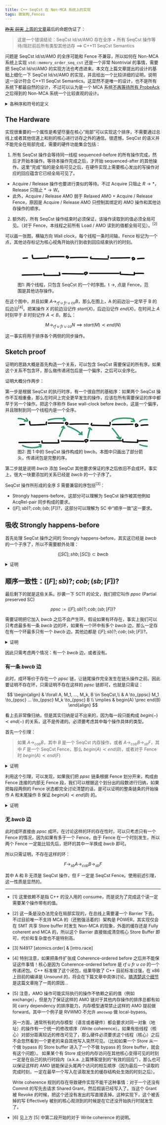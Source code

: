 ```yaml
---
title: C++ SeqCst 在 Non-MCA 系统上的实现
tags: 微架构,Fences
---
```


[<del>昨天</del> <del>前天</del> 上周的文章](seqcst-fences)最后的命题伪证了：

> 这是一个错误结论：SeqCst ld/st/AMO 存在全序 + 所有 SeqCst 操作等待/阻拦前后所有类型其他访存 $\implies$ C++11 SeqCst Semantics

问题是 SeqCst ld/st/AMO 的全序可能和 Fence 不兼容，所以如何在 Non-MCA 系统上实现 `std::memory_order_seq_cst` 还是一个非常 Nontrivial 的事情，需要把 SeqCst ld/st/AMO 的实现方法也考虑进来。本文在上篇文章提出的设计的基础上细化一下 SeqCst ld/st/AMO 的实现，并且给出一个比较详细的证明，说明这一设计符合 C++11 SeqCst Semantics。这显然不是唯一的设计，也不是所有系统下都最自然的设计，不过可以认为是一个 MCA 系统[不再等待所有 ProbeAck](mca) 之后得到的 Non-MCA 系统一个比较直观的设计。

<details>
<summary>各种序和符号的定义</summary>

- $co$: Coherence order，和 C++ 标准中的 Modification order 基本同义。
- $rf$: Read-from，$W \to_{rf} R$ 表示 R 读到了 W 的值，可以理解为 “W 早于 R”。
- $fr$: From-read，部分文献称为 Read-before ($rb$)，$R \to_{fr} W$ 表示 R 读到了 W 在 $co$ 序之前某个操作写入的值，可以理解为“R 早于 W”
- $sw$: Synchronize-with，在本文中狭义解释为一个 Release 操作写入的值被一个 Acquire 操作读到。标准库中有别的 $sw$ 操作，这里不做讨论。
- $cob$: Coherence-ordered before
- $bwcb, ra, ppsc$ 都是本文中定义的关系，分别指 Base wall-clock before, read-after 和 partial preserved SC

分号 ($;$) 表示关系连接，即：

$$
a ; b := \{ (X, Y) \in dom(a) \times codom(b) \mid exists Z, XaZ \land ZbY \}
$$

中括号 ($[S]$) 表示 S 类型的操作上的 Identity 关系，即：

$$
[S] := \{ (X, X) \mid X \in S \}
$$

中括号可以用于固定一个序的两端，例如 $[F]; sb; [F]$ 表示 $sb$ 关系中两端都是 Fence ($F$) 的子关系。
</details>

## The Hardware

实现很重要的一个属性是希望尽量在核心“局部”可以实现这个排序，不需要通过总线上或者其他信道上和别的核心进行访存之外的通信。很遗憾，SeqCst 的语义并不能完全在局部完成，需要的硬件功能集合包括：

1. 所有 SeqCst 操作会等待同一线程 sequenced-before 的所有操作完成，然后才开始本操作。等待本操作完成之后，才开始 sequenced-after 的其他操作。这里“完成”指的是全局可见之后，在硬件实现上需要核心发出的写操作对应的回应蕴含它已经全局可见了。
  - Acquire / Release 操作也要进行类似的等待。不过 Acquire 只阻止 $R \rightarrow *$，Release 只阻止 $* \rightarrow W$。
  - 此外，Acquire / Release AMO 弱于 Relaxed AMO + Acquire / Release Fence，原因是 Acquire / Release AMO 只控制其绑定的 AMO 操作和其他访存操作的顺序。
<!-- - 额外的，需要 SeqCst st/AMO 操作的全局可见顺序一致。<sup>[2]</sup> -->
2. 额外的，所有 SeqCst 操作结束时必须保证，该操作读取到的值必须全局可见。（对于 Fence，本线程之前所有 Load / AMO 读到的值都全局可见）。<sup>[2]</sup>

可以画一张图，横轴方向 Wall clock，每个线程一条时间轴，Fence 标记为一个点，其他访存标记为核心视角开始执行到收到回应结束执行的时刻。

<figure>
<svg class="inline-svg" xmlns="http://www.w3.org/2000/svg" viewBox="0 0 537 132"><path d="M58.04099965,24.2125931c.01831612,2.39700308.24411632,4.78380396.65564577,7.14554487.37011111,2.12404375.802947,4.46936069,1.78459699,6.40858703,1.13087712,2.234021,3.2974553,2.67184596,5.59620868,2.59166984,2.49481719-.08701445,4.98941147-.18098224,7.48410535-.27147286,9.72933688-.35291455,19.45867378-.70582851,29.1880107-1.05874224,5.57150059-.2020959,11.14300119-.40419172,16.71450179-.60628755,3.20801233-.11636468,3.22339567-5.11692268,0-5-17.95707908.65135966-35.92195827,1.52692424-53.88555819,1.95460085-.1172196.00279076-.62255603.06974832-.76787875.00563999-.18572709-.08193249.05585847.06634112.07680309.09396291-.14822435-.19547841-.23404742-.72871135-.2934682-.92370633-.33900682-1.11248345-.62374045-2.24192328-.85815398-3.38093255-.47263724-2.29653209-.67690801-4.61563242-.69481325-6.95886395-.0245744-3.21601439-5.02463133-3.22346514-5,0h0Z"/><path d="M123.54917305,25.71627823c-1.03128451,3.18371748-1.43214314,6.61611863-1.13397013,9.95022993.11617157,1.29900736,1.06661474,2.5642015,2.5,2.5,1.25466478-.05619659,2.62474984-1.10507208,2.5-2.5-.1372401-1.53459148-.12966177-3.07764058.03685816-4.60975581.00919655-.0866428.01904614-.17321213.02954876-.25970799.03516862-.27940424.02814408-.23063387-.02107363.1463111-.02518379-.1468121.05613941-.37385317.0799431-.51660737.06210037-.37242491.1332162-.74328349.21341405-1.11223578.16666532-.76674812.37491114-1.52267809.61667486-2.26903602.40320327-1.24474409-.46997527-2.7846365-1.74609855-3.07529661-1.37044825-.31214433-2.64358392.41334193-3.07529661,1.74609855h0Z"/><path d="M132.54271059,33.12999448c19.45059166-.52346332,38.9106795-.64325382,58.36624153-.35928521,3.21859898.04697788,3.21987364-4.95300351,0-5-19.45556197-.28396861-38.91564981-.16417811-58.36624153.35928521-3.211205.08642143-3.22399942,5.08676576,0,5h0Z"/><path d="M202.17527059,30.90478704c-.07707293-.0342412-.15037812-.07936919-.22713261-.11299686-.37501539-.16430173.22735883.09859745.22502639.190253.00068544-.02693521-.15216473-.15521727-.17268281-.17177439-.14642545-.11815841.34264127.54735148.18612641.23328872-.02844044-.05706858-.06340127-.11661302-.09684073-.17095667-.19208507-.31216422.15271216.48001825.11782718.2765627-.03134566-.18281364-.09666267-.35623136-.12259018-.54272769l.08930242.66459903c-.02492457-.24291031-.02382671-.47879825.00239722-.72155868l-.08930242.66459903c.01972507-.1375132.04393138-.27322457.08060469-.40738305.01821052-.06675021.03883784-.132745.06188195-.19798437.08903728-.23438796.04495418-.13067792-.1322493.31113011.0544322-.07724425.10544839-.18605154.15208233-.26895388.18978369-.33738323-.47888314.51619442-.06572183.10804564.06064287-.05914522.12367878-.11561899.18910772-.16942129-.34425613.2568385-.41131357.31364036-.20117232.17040557.10203269-.0534268.24032031-.11085528.32704564-.1812248-.40878603.16388143-.49258831.20017053-.25140683.1088673.07887458-.02771754.15861226-.0526781.23921302-.07488166.16288295-.04502193.32781871-.0758883.49460006-.10204446l-.66459903.08930242c.42963808-.05386757.85316021-.04884677,1.28241885.00654346l-.66459903-.08930242c.25701639.04003512.51045095.09280927.75942718.16902743.12340189.03777656.24269045.08964704.36580302.12712263-.69005776-.2100543-.29718955-.12740931-.09635125-.02474979.26021106.13300821.51102986.28427658.75244127.44885742.14171551.09661373.49673106.42170252-.03486491-.04420536.11011262.09650626.22839028.1848887.33941647.28058178.44824052.38633695.86333775.80969185,1.26489471,1.24380201.18410058.19902515.36546946.40063723.54536443.6034688.07334993.08270204.44549232.39849531.12864365.13750435-.13274233-.17812591-.14401191-.18311349-.03380875-.01496273-.13957196-.38902145-.17380484-.45763715-.10269864-.20584707l-.08930242-.66459903c.01737787.09121534.02189121.18304508.01354003.27548924l.08930242-.66459903c-.03841705.24544737-.19992487.47002468.08155191-.09257384-.16044204.32068171.14338045-.13758171.1464127-.16773555-.01510958.15025559-.45632548.45785531-.56439175.55475446-.18478501.16569009-.37659449.32183562-.56811247.47948844-.23682356.19494725.45197743-.32979349.09188891-.07564314-.12159154.08581927-.24188404.17282797-.36520892.2561997-.41055798.27755085-.8380474.53083031-1.27871348.75755997-.13222258.0680306-.26565241.1337918-.40015272.19720048-.08556497.04033866-.50070571.21431643-.10867439.05597204.40715784-.1644541-.06167062.0225787-.11426305.04290857-.13873563.05362897-.27871267.10375264-.41901444.15311126-1.23067107.43295414-2.18198389,1.72836575-1.74609855,3.07529661.39337569,1.21557166,1.75448228,2.21076539,3.07529661,1.74609855,2.09577076-.73729906,4.03806228-1.85370011,5.6417614-3.40481807,1.31943498-1.2761741,1.84208265-3.00961418.99821117-4.71590796-.45820366-.92648001-1.36922023-1.77793474-2.10240072-2.50491401-1.65207571-1.63810252-3.62998982-2.82891383-5.99191953-2.97407421-1.15236012-.07082219-2.33183691.21253871-3.34847378.75046647-1.13991682.60315823-1.91043628,1.59524801-2.37936446,2.76966505-.85043743,2.12989591-.04435174,5.15261682,2.16692582,6.13502123.63477034.28200946,1.22925555.4439989,1.9263969.25202087.57989764-.15969159,1.20833377-.60807206,1.49407768-1.14889971.57467963-1.08769644.37908814-2.85360066-.89687884-3.42047458h0Z"/><path d="M216.54148535,36.96271392c18.41941386-.75837838,36.85462841-1.11827812,55.28964883-1.06862079,5.20804452.0140286,10.41592695.06146098,15.62340385.13926611,3.21861401.04808945,3.21979278-4.95189294,0-5-18.4329622-.27540766-36.87127689-.15205946-55.29866441.38070007-5.20588816.15050894-10.4107389.33440593-15.61438827.54865461-3.20611905.13200482-3.22285512,5.13269389,0,5h0Z"/><path d="M299.03111105,30.24830466c-1.25569175,1.76821072-2.31523615,3.94783201-2.07768435,6.16969264.28931525,2.70601258,2.43790926,4.3177948,5.02077423,4.63214737,2.70515559.32923619,5.51379312.19219039,8.23709964.24980923,2.74758958.05813261,5.49517916.11626525,8.24276874.1743979,11.15687875.23605379,22.31375749.47210786,33.47063623.70816204,6.32778191.13388147,12.65556383.26776297,18.98334574.40164447,3.2187534.06810152,3.21820601-4.93191007,0-5-20.23225023-.42806849-40.46450046-.85613698-60.69675072-1.28420441-1.41542494-.0299471-2.83084989-.0598942-4.24627483-.0898413-1.15805023-.02450164-2.4237871.08867624-3.56431217-.11703431-.31239174-.05634447-.57710479-.2337432-.46009013-.03578419-.05319333-.08998957-.03032556-.38615214.01325946-.62052065.18122009-.97446971.83461163-1.87634765,1.39458157-2.66487306.78220214-1.10146317.19550657-2.78153988-.89687884-3.42047458-1.25357655-.73321517-2.63645764-.20713985-3.42047458.89687884h0Z"/><path d="M370.01218378,27.48128814c-.28565251,2.5402118-.26793812,5.10182694.05281688,7.63784182.08705442.68828642.22137623,1.25691014.73223305,1.76776695.4336057.4336057,1.14501564.76012615,1.76776695.73223305.64655933-.02895947,1.31713952-.24134366,1.76776695-.73223305.41566084-.45279866.81321726-1.12747398.73223305-1.76776695-.32075544-2.5360184-.33846899-5.09763354-.05281688-7.63784182.06687356-.59468408-.32732545-1.36285936-.73223305-1.76776695-.4336057-.4336057-1.14501564-.76012615-1.76776695-.73223305-.64655933.02895947-1.31713952.24134366-1.76776695.73223305-.47609294.51863014-.65396592,1.07176366-.73223305,1.76776695h0Z"/><path d="M381.81524851,38.4777232c20.38371814-.31738413,40.76743628-.63476826,61.15115441-.95215239,5.800245-.09031256,11.60049-.18062511,17.400735-.27093767,3.21432375-.05004854,3.2239749-5.05019881,0-5-20.38371814.31738413-40.76743628.63476826-61.15115441.95215239-5.800245.09031256-11.60049.18062511-17.400735.27093767-3.21432375.05004854-3.2239749,5.05019881,0,5h0Z"/><path d="M472.01839687,35.84255081c.80573722.29581914.43250996.21458361.30514849.11845908-.00571326-.00431201.51047769.45243995.25828748.19986334-.1772498-.17752138.02598836-.11543785.18843098.26717666-.0097624-.02299418-.11944414-.17721247-.10946127-.1809113.01926462-.00713789.26073332.71223026.08248757.14309769-.03300526-.10538467-.06681483-.39140533-.00153613.06135655.0676718.46936001.03424839.11792649.02862795.00039777-.01900572-.39742693-.12165398.69967996-.00138329.11752935.07660545-.37079616-.31820946.53801631-.05171828.1447908.15491995-.22859473-.37191827.40502359-.15809369.19053055.06133025-.06152199.13184884-.12479455.18568674-.1922329.14482933-.18141589-.24309208.17507657-.24909773.17798857.11567769-.05608952.22664291-.15256136.34064455-.21513513.0473565-.02599326.20369557-.1255126.2431004-.12025966.04900142.00653224-.5504091.18951161-.27869648.12733732.1792837-.04102436.3514722-.10745912.53283565-.14487727.10503182-.02166973.42891116-.06849809.00939484-.01141174-.40437812.05502639-.14548629.01801899-.05764452.01415863.22501764-.00988878.44792267-.01946505.6732703-.00898775.11075791.00514957.67545461.06891335.19598021.00560351-.4787462-.06321369.08070101.02455902.18921962.04933881.17223721.03932968.3430028.0860257.51125235.13991521.0841962.02696763.16675309.05926601.25097621.08595048.40261153.12755968-.43931421-.20749075-.16692857-.07668535.30097916.14453662.59528758.29353178.87676995.47414979.1454402.09332421.30952759.1875208.43700238.30454026-.01769055-.01623959-.48373568-.41193708-.19440296-.14072676.08089778.07583074.16696434.14622008.24785302.22223669.23347365.2194111.49978683.46360262.67421565.73395435-.01294092-.02005747-.36277611-.52179786-.15383367-.18598587.04660539.07490412.09945086.14650241.14680558.22096298.09480869.1490772.18329202.30240331.26503085.45903568.04092439.07842152.07697547.15901523.11751774.23752679.19345561.37463377-.11091258-.23432278-.09548635-.23166515.04481656.00772098.15639843.45601916.17000351.50319978.02762586.09580285.16976149.44467196.12455465.53586706-.02298826.04637387-.0320665-.59712802-.04798061-.30973521-.0048273.08717607-.03031564.26968403-.00033508.35355868-.14348489-.40141826.12553338-.5105954.01370173-.25638455.01491949-.03391433.2870907-.5648352.07595722-.22295674.02090685-.03385347.3960035-.47320292.11502503-.19620002.04706656-.04640061.50488475-.3157519.16336819-.15047829-.09682959.04685973-.62600092.27318837-.2126852.12032844.39343953-.14550896.0252802-.01333644-.0731897.02556183-.13427838.05304358-.26892327.10515102-.40402373.15606713-1.94757487.73399409-3.97338269,1.23848687-6.03458864,1.52246655-.57388324.07906594-1.21696142.67535005-1.49407768,1.14889971-.31358395.5358674-.44643885,1.3256252-.25202087,1.9263969.19576179.60492423.5706341,1.18855359,1.14889971,1.49407768.63694467.33652691,1.22025665.34930833,1.9263969.25202087,2.31380496-.31878115,4.58275826-.9170628,6.74515851-1.80194905.75501111-.30896174,1.41649503-.59050236,2.02229643-1.15785788.77712433-.7278058,1.14939912-1.67972268,1.24446573-2.72122433.11409835-1.25000371-.32807583-2.5291758-.87555851-3.63299153-1.02653863-2.06967184-2.93440924-3.56476025-5.05654228-4.38055158-2.08554829-.8017274-4.84744059-.74560096-6.69341403.61680451-1.31857823.97316578-2.21689257,2.44040916-2.08235509,4.12988801.14592292,1.83245365,1.17066479,3.24263973,2.90549024,3.87956522,1.22972505.45148245,2.79257535-.50483024,3.07529661-1.74609855.32183211-1.4129818-.42947189-2.59190903-1.74609855-3.07529661h0Z"/><path d="M22.90500728,39.1802384c5.81841141-.35992492,11.63682281-.71984983,17.45523422-1.07977475,1.34784293-.0833771,2.5-1.08933328,2.5-2.5,0-1.28882103-1.14543309-2.58379304-2.5-2.5-5.81841141.35992492-11.63682281.71984983-17.45523422,1.07977475-1.34784293.0833771-2.5,1.08933328-2.5,2.5,0,1.28882103,1.14543309,2.58379304,2.5,2.5h0Z"/><path d="M492.53726385,41.3699431c8.68734954-1.09794288,17.43433148-1.61275587,26.19049394-1.54147023,3.21817663.02619981,3.22124409-4.97377522,0-5-8.75616577-.07128567-17.50314768.44352776-26.19049394,1.54147023-1.33927612.16926321-2.5,1.02785259-2.5,2.5,0,1.21947426,1.15114907,2.67047331,2.5,2.5h0Z"/><path d="M19.36319162,108.19030085c20.83512651-.35942389,41.67025301-.71884777,62.50537952-1.07827166,5.89360152-.1016697,11.78720304-.20333941,17.68080456-.30500911,3.21391366-.05544278,3.22403086-5.05561731,0-5-20.83512651.35942389-41.67025301.71884777-62.50537952,1.07827166-5.89360152.1016697-11.78720304.20333941-17.68080456.30500911-3.21391366.05544278-3.22403086,5.05561731,0,5h0Z"/><path d="M105.79053182,99.75850186c-.01998844,2.20209082-.30872372,4.59282696.04127701,6.77016588.44390899,2.76153804,2.85320788,3.21695716,5.21114213,3.21051279,4.72125486-.01290346,9.44250972-.02580686,14.16376458-.03871022,9.52533863-.02603309,19.05067727-.05206601,28.5760159-.07809887,5.46671605-.0149406,10.9334321-.02988117,16.40014815-.04482175,3.21685852-.0087917,3.22294641-5.00880834,0-5-10.27079987.02807017-20.54159974.05614034-30.8123996.08421065-5.13539998.01403515-10.27079996.02807034-15.40619993.04210558-2.48487098.00679125-4.96974195.0135825-7.45461293.02037377-1.32526453.00362201-2.65052905.00724403-3.97579358.01086605-.66261434.00181096-1.32528101.0061521-1.98789679.00543303-.27024318.00362944-.54045811.00254317-.81064477-.0032588.04831326.00884908.09079849-.00576876.12745569-.04385352l.89687884.89687884c-.01758802.35369166-.02447199.30160948-.02065189-.15624656l.0085862-.94592615.0128793-1.41888922.03005169-3.31074152c.02921218-3.21825449-4.97076233-3.221062-5,0h0Z"/><path d="M169.33777167,96.6177761l1.97495495,10.35106969c.24560923,1.28727913,1.86206884,2.13871573,3.07529661,1.74609855,1.37378735-.44457646,2.00924605-1.6960965,1.74609855-3.07529661l-1.97495495-10.35106969c-.24560923-1.28727913-1.86206884-2.13871573-3.07529661-1.74609855-1.37378735.44457646-2.00924605,1.6960965-1.74609855,3.07529661h0Z"/><path d="M184.09419894,102.60364057c22.2379562.28592703,44.4759124.57185407,66.71386859.8577811,6.30628609.08108379,12.61257217.16216757,18.91885826.24325136,3.21851164.04138238,3.22026904-4.95859503,0-5-22.2379562-.28592703-44.4759124-.57185407-66.71386859-.8577811-6.30628609-.08108379-12.61257217-.16216757-18.91885826-.24325136-3.21851164-.04138238-3.22026904,4.95859503,0,5h0Z"/><path d="M280.21209981,101.75808844c-.19199615-.02719993-.37511151-.08818876-.5639309-.12124936-.31757925-.0556053.423985.23299648.1445053.07042427-.07014268-.04080171-.14589398-.07350817-.21656043-.11392045-.06737505-.03853001-.60912542-.395169-.29122486-.17954311.29752072.20180263.00386216-.01089573-.06751108-.07657043-.10459772-.09624649-.20596746-.19577829-.30455268-.2982004-.13934114-.14476422-.27251844-.29543101-.40205359-.44897528-.05565697-.0659729-.10967249-.13321785-.16485522-.19957668-.11984611-.14411842-.14276491-.32449066.07458263.09956031-.19136643-.3733611-.51852821-.70912903-.73945426-1.07108536-.10885169-.17833822-.21282233-.35973378-.30863382-.54544925-.02930812-.05680917-.12224811-.30249758-.15615573-.32038065.02016674.01063605.16055087.45061871.08413851.19130253-.05587238-.18961084-.11288335-.38474207-.17567024-.5718642-.08126546-.24219336.08827364-.24600282.00796461.17747143.0169815-.08954449-.00776879-.22758669-.01325759-.31999127-.02585644-.43529592-.08627654.53577593.02094551-.03076063.05876148-.31048207-.23807022.42891969-.05806879.16019196.14850992-.22171343-.13875677.1591026-.14290167.15832916.06903542.01288211.16963052-.24556467.25299887-.2496321.00548413-.00026756-.51984918.32243659-.07127821.07607307.21159062-.11620951.41792523-.23542023.63615536-.33985022.09051115-.04331243.18388372-.08160206.27375204-.12610323.32860205-.16271782-.38733181.14072456-.04201768.01735186.22072226-.07885893.43759868-.16786807.65981852-.24312907.47586341-.16116451.96023621-.29656548,1.45068528-.40550357.2291897-.0509074.45968099-.09096689.69004387-.13540102.14445897-.02786434.42373312-.14647088-.06826313.00155086.08976867-.02700776.20623403-.02414145.29949805-.03372411.42225023-.04338522.84750091-.07241913,1.2721893-.06173854.16003778.00402483.4290836.07306202.58171346.03780196-.00069494.00016054-.5508683-.10856661-.30204033-.04042065.06899199.01889468.14523139.02437785.2155785.03837904.18880898.03757867.37647279.08384679.56036495.14092954.06432295.01996676.13634528.05699427.20236618.0680088.28215253.04707263-.50877535-.26972357-.1457278-.0619826.1322784.07569158.27566645.17892363.41263255.23936716.20542219.09065339-.22903649-.16699939-.23897053-.1896686.01397633.03189361.15352564.14719439.19340607.18089569.30489636.25765537-.29138022-.47650468-.03057752-.03214503.02667748.0454535.05733628.14426465.09563004.17830908-.14536326-.37141069-.18648375-.45912317-.12336148-.26313745.01778455.05158915.03189156.10416449.04232104.15772602.11226546.30316075.00592696-.50354656-.02814971-.18398656.00319728.0538324.00307205.10765714-.00037567.16147423-.00951101.19575677.00629278.10860303.04741137-.26146122-.03220988.06261617-.03589037.17029185-.05399594.23944496-.07037168.26878032-.2158113.27528028.05826309-.05243032-.06487393.07756973-.24111993.59495465-.3289039.58117675-.02104744-.00330345.33494852-.37639412.13673849-.17550331-.10062858.10198957-.19182043.21316231-.29543732.31287754-.03242151.03120069-.27001297.2422811-.270429.24154417-.01388804-.02460073.41859361-.28965371.07315476-.06246951-.20316795.13361713-.40562415.26543286-.61695909.3860028-.4772856.27229901-.9763012.50416718-1.47420451.73563936-1.18944929.55296764-1.58115732,2.35910581-.89687884,3.42047458.78999647,1.22534555,2.14814871,1.48837529,3.42047458.89687884,2.58277485-1.20071611,5.07361625-3.06815691,5.19808647-6.18138448.11086152-2.77284904-2.15474001-4.87159744-4.75110291-5.32465783-2.78513674-.48600107-5.62549248.12458137-8.19041533,1.2348381-1.51997653.65793954-2.78234271,1.60802391-3.3821299,3.20783626-.51451577,1.3723679-.25326675,2.85692004.30013215,4.16827644.56820473,1.34644089,1.42755714,2.5414672,2.38591429,3.64030287.96384796,1.10513134,2.30850313,2.1122066,3.79538575,2.32285199.69468418.09841531,1.29463712.11767828,1.9263969-.25202087.51858402-.30346989,1.01315141-.89808409,1.14889971-1.49407768.26884528-1.18034675-.36135178-2.87912072-1.74609855-3.07529661h0Z"/><path d="M295.90981265,101.4397384h120.27272727c3.2172614,0,3.22259025-5,0-5h-120.27272727c-3.2172614,0-3.22259025,5,0,5h0Z"/><path d="M419.21667136,93.09331867c-.30863375,2.19593144-.45810535,4.36793616-.24177809,6.58136297.19629131,2.00842212.47178918,4.1407421,2.45122717,5.18165195.95923555.50442486,2.07855958.50264875,3.13521572.54356839,1.16559527.04513838,2.33119055.09027677,3.49678582.13541515,2.24793374.0870526,4.49586749.1741052,6.74380123.2611578,8.99173496.34821041,17.98346991.69642085,26.97520487,1.0446313,5.16192191.19989859,10.32384383.39979719,15.48576574.59969579,3.21780387.12461143,3.21238495-4.87559842,0-5-10.40710064-.40302137-20.81420127-.80604273-31.22130191-1.20906407-5.16192192-.19989858-10.32384385-.39979715-15.48576577-.59969571-1.24885208-.04836255-2.49770416-.09672511-3.74655624-.14508766-.66605444-.02579336-1.33210889-.05158672-1.99816333-.07738008-.33302722-.01289668-.66605444-.02579336-.99908166-.03869004-.63802482-.09786557-.53359849.04363958.313279.42451545.14168437-.12378777-.24609978-2.43318016-.25587457-2.77848906-.03381714-1.19464001.00212017-2.40962428.16863719-3.59439411.18767609-1.33531678-.32597095-2.68508622-1.74609855-3.07529661-1.17038449-.32158814-2.88617355.40048656-3.07529661,1.74609855h0Z"/><path d="M476.68253993,95.39428385v9.27272727c0,1.307694,1.14988643,2.56047175,2.5,2.5,1.35450499-.06066844,2.5-1.09845912,2.5-2.5v-9.27272727c0-1.307694-1.14988643-2.56047175-2.5-2.5-1.35450499.06066844-2.5,1.09845912-2.5,2.5h0Z"/><path d="M483.53796372,101.78282955c11.08758704-.44467996,22.18603589-.54070758,33.27965714-.28794712,3.21874882.07333696,3.21774993-4.9266858,0-5-11.09362154-.25276046-22.19207038-.15673283-33.27965714.28794712-3.20654419.12860201-3.22298592,5.12926142,0,5h0Z"/></svg>
<figcaption>
图1: 两个线程，只包含 SeqCst 的一个时序图。t ->, 点是 Fence，范围是其他访存操作。
</figcaption>
</figure>

在这个图中，并且如果 $A \rightarrow_{rf \cup fr \cup co} B$，那么在图上，A 的前边沿一定早于 B 的后边沿<sup>[4]</sup>。把某操作 $X$ 的前边沿记作 $start(X)$，后边沿记作 $end(X)$，在时间上 $A$ 时刻早于 $B$ 时刻记作 $A \prec B$。那么：

$$
M \to_{rf \cup fr \cup co} N \implies start(M) \prec end(N)
$$

这一事实将用于排序各个两侧的同步操作。

## Sketch proof

证明的思路大概是首先构造一个关系，可以包含 SeqCst 需要保证的所有序。如果这个关系不包含环，那么做传递闭包后是一个偏序，之后可以全序化。

证明大概分作两步：

第一步是根据 SeqCst 的执行时序，有一个很自然的基础序：如果两个 SeqCst 操作不互相重叠，那么在时间上完全更早发生的操作，应该在所有需要保证的序中都早于另一个操作。把这个序称作 Base wall-clock before $bwcb$，这是一个偏序，并且限制到同一个线程内是一个全序。

<figure>
<svg class="inline-svg" xmlns="http://www.w3.org/2000/svg" viewBox="0 0 507.49214873 120.67295622"><defs><style>.cls-1{fill:#319966;}</style></defs><path d="M44.39060769,16.86760121c.01831612,2.39700308.24411632,4.78380396.65564577,7.14554487.37011111,2.12404375.802947,4.46936069,1.78459699,6.40858703,1.13087712,2.234021,3.2974553,2.67184596,5.59620868,2.59166984,2.49481719-.08701445,4.98941147-.18098224,7.48410535-.27147286,9.72933688-.35291455,19.45867378-.70582851,29.1880107-1.05874224,5.57150059-.2020959,11.14300119-.40419172,16.71450179-.60628755,3.20801233-.11636468,3.22339567-5.11692268,0-5-17.95707908.65135966-35.92195827,1.52692424-53.88555819,1.95460085-.1172196.00279076-.62255603.06974832-.76787875.00563999-.18572709-.08193249.05585847.06634112.07680309.09396291-.14822435-.19547841-.23404742-.72871135-.2934682-.92370633-.33900682-1.11248345-.62374045-2.24192328-.85815398-3.38093255-.47263724-2.29653209-.67690801-4.61563242-.69481325-6.95886395-.0245744-3.21601439-5.02463133-3.22346514-5,0h0Z"/><path d="M109.89878108,18.37128634c-1.03128451,3.18371748-1.43214314,6.61611863-1.13397013,9.95022993.11617157,1.29900736,1.06661474,2.5642015,2.5,2.5,1.25466478-.05619659,2.62474984-1.10507208,2.5-2.5-.1372401-1.53459148-.12966177-3.07764058.03685816-4.60975581.00919655-.0866428.01904614-.17321213.02954876-.25970799.03516862-.27940424.02814408-.23063387-.02107363.1463111-.02518379-.1468121.05613941-.37385317.0799431-.51660737.06210037-.37242491.1332162-.74328349.21341405-1.11223578.16666532-.76674812.37491114-1.52267809.61667486-2.26903602.40320327-1.24474409-.46997527-2.7846365-1.74609855-3.07529661-1.37044825-.31214433-2.64358392.41334193-3.07529661,1.74609855h0Z"/><path d="M118.89231863,25.7850026c19.45059166-.52346332,38.9106795-.64325382,58.36624153-.35928521,3.21859898.04697788,3.21987364-4.95300351,0-5-19.45556197-.28396861-38.91564981-.16417811-58.36624153.35928521-3.211205.08642143-3.22399942,5.08676576,0,5h0Z"/><path d="M188.52487863,23.55979516c-.07707293-.0342412-.15037812-.07936919-.22713261-.11299686-.37501539-.16430173.22735883.09859745.22502639.190253.00068544-.02693521-.15216473-.15521727-.17268281-.17177439-.14642545-.11815841.34264127.54735148.18612641.23328872-.02844044-.05706858-.06340127-.11661302-.09684073-.17095667-.19208507-.31216422.15271216.48001825.11782718.2765627-.03134566-.18281364-.09666267-.35623136-.12259018-.54272769l.08930242.66459903c-.02492457-.24291031-.02382671-.47879825.00239722-.72155868l-.08930242.66459903c.01972507-.1375132.04393138-.27322457.08060469-.40738305.01821052-.06675021.03883784-.132745.06188195-.19798437.08903728-.23438796.04495418-.13067792-.1322493.31113011.0544322-.07724425.10544839-.18605154.15208233-.26895388.18978369-.33738323-.47888314.51619442-.06572183.10804564.06064287-.05914522.12367878-.11561899.18910772-.16942129-.34425613.2568385-.41131357.31364036-.20117232.17040557.10203269-.0534268.24032031-.11085528.32704564-.1812248-.40878603.16388143-.49258831.20017053-.25140683.1088673.07887458-.02771754.15861226-.0526781.23921302-.07488166.16288295-.04502193.32781871-.0758883.49460006-.10204446l-.66459903.08930242c.42963808-.05386757.85316021-.04884677,1.28241885.00654346l-.66459903-.08930242c.25701639.04003512.51045095.09280927.75942718.16902743.12340189.03777656.24269045.08964704.36580302.12712263-.69005776-.2100543-.29718955-.12740931-.09635125-.02474979.26021106.13300821.51102986.28427658.75244127.44885742.14171551.09661373.49673106.42170252-.03486491-.04420536.11011262.09650626.22839028.1848887.33941647.28058178.44824052.38633695.86333775.80969185,1.26489471,1.24380201.18410058.19902515.36546946.40063723.54536443.6034688.07334993.08270204.44549232.39849531.12864365.13750435-.13274233-.17812591-.14401191-.18311349-.03380875-.01496273-.13957196-.38902145-.17380484-.45763715-.10269864-.20584707l-.08930242-.66459903c.01737787.09121534.02189121.18304508.01354003.27548924l.08930242-.66459903c-.03841705.24544737-.19992487.47002468.08155191-.09257384-.16044204.32068171.14338045-.13758171.1464127-.16773555-.01510958.15025559-.45632548.45785531-.56439175.55475446-.18478501.16569009-.37659449.32183562-.56811247.47948844-.23682356.19494725.45197743-.32979349.09188891-.07564314-.12159154.08581927-.24188404.17282797-.36520892.2561997-.41055798.27755085-.8380474.53083031-1.27871348.75755997-.13222258.0680306-.26565241.1337918-.40015272.19720048-.08556497.04033866-.50070571.21431643-.10867439.05597204.40715784-.1644541-.06167062.0225787-.11426305.04290857-.13873563.05362897-.27871267.10375264-.41901444.15311126-1.23067107.43295414-2.18198389,1.72836575-1.74609855,3.07529661.39337569,1.21557166,1.75448228,2.21076539,3.07529661,1.74609855,2.09577076-.73729906,4.03806228-1.85370011,5.6417614-3.40481807,1.31943498-1.2761741,1.84208265-3.00961418.99821117-4.71590796-.45820366-.92648001-1.36922023-1.77793474-2.10240072-2.50491401-1.65207571-1.63810252-3.62998982-2.82891383-5.99191953-2.97407421-1.15236012-.07082219-2.33183691.21253871-3.34847378.75046647-1.13991682.60315823-1.91043628,1.59524801-2.37936446,2.76966505-.85043743,2.12989591-.04435174,5.15261682,2.16692582,6.13502123.63477034.28200946,1.22925555.4439989,1.9263969.25202087.57989764-.15969159,1.20833377-.60807206,1.49407768-1.14889971.57467963-1.08769644.37908814-2.85360066-.89687884-3.42047458h0Z"/><path d="M202.89109339,29.61772203c18.41941386-.75837838,36.85462841-1.11827812,55.28964883-1.06862079,5.20804452.0140286,10.41592695.06146098,15.62340385.13926611,3.21861401.04808945,3.21979278-4.95189294,0-5-18.4329622-.27540766-36.87127689-.15205946-55.29866441.38070007-5.20588816.15050894-10.4107389.33440593-15.61438827.54865461-3.20611905.13200482-3.22285512,5.13269389,0,5h0Z"/><path d="M285.38071908,22.90331278c-1.25569175,1.76821072-2.31523615,3.94783201-2.07768435,6.16969264.28931525,2.70601258,2.43790926,4.3177948,5.02077423,4.63214737,2.70515559.32923619,5.51379312.19219039,8.23709964.24980923,2.74758958.05813261,5.49517916.11626525,8.24276874.1743979,11.15687875.23605379,22.31375749.47210786,33.47063623.70816204,6.32778191.13388147,12.65556383.26776297,18.98334574.40164447,3.2187534.06810152,3.21820601-4.93191007,0-5-20.23225023-.42806849-40.46450046-.85613698-60.69675072-1.28420441-1.41542494-.0299471-2.83084989-.0598942-4.24627483-.0898413-1.15805023-.02450164-2.4237871.08867624-3.56431217-.11703431-.31239174-.05634447-.57710479-.2337432-.46009013-.03578419-.05319333-.08998957-.03032556-.38615214.01325946-.62052065.18122009-.97446971.83461163-1.87634765,1.39458157-2.66487306.78220214-1.10146317.19550657-2.78153988-.89687884-3.42047458-1.25357655-.73321517-2.63645764-.20713985-3.42047458.89687884h0Z"/><path d="M356.36179182,20.13629626c-.28565251,2.5402118-.26793812,5.10182694.05281688,7.63784182.08705442.68828642.22137623,1.25691014.73223305,1.76776695.4336057.4336057,1.14501564.76012615,1.76776695.73223305.64655933-.02895947,1.31713952-.24134366,1.76776695-.73223305.41566084-.45279866.81321726-1.12747398.73223305-1.76776695-.32075544-2.5360184-.33846899-5.09763354-.05281688-7.63784182.06687356-.59468408-.32732545-1.36285936-.73223305-1.76776695-.4336057-.4336057-1.14501564-.76012615-1.76776695-.73223305-.64655933.02895947-1.31713952.24134366-1.76776695.73223305-.47609294.51863014-.65396592,1.07176366-.73223305,1.76776695h0Z"/><path d="M368.16485655,31.13273132c20.38371814-.31738413,40.76743628-.63476826,61.15115441-.95215239,5.800245-.09031256,11.60049-.18062511,17.400735-.27093767,3.21432375-.05004854,3.2239749-5.05019881,0-5-20.38371814.31738413-40.76743628.63476826-61.15115441.95215239-5.800245.09031256-11.60049.18062511-17.400735.27093767-3.21432375.05004854-3.2239749,5.05019881,0,5h0Z"/><path d="M458.36800491,28.49755893c.80573722.29581914.43250996.21458361.30514849.11845908-.00571326-.00431201.51047769.45243995.25828748.19986334-.1772498-.17752138.02598836-.11543785.18843098.26717666-.0097624-.02299418-.11944414-.17721247-.10946127-.1809113.01926462-.00713789.26073332.71223026.08248757.14309769-.03300526-.10538467-.06681483-.39140533-.00153613.06135655.0676718.46936001.03424839.11792649.02862795.00039777-.01900572-.39742693-.12165398.69967996-.00138329.11752935.07660545-.37079616-.31820946.53801631-.05171828.1447908.15491995-.22859473-.37191827.40502359-.15809369.19053055.06133025-.06152199.13184884-.12479455.18568674-.1922329.14482933-.18141589-.24309208.17507657-.24909773.17798857.11567769-.05608952.22664291-.15256136.34064455-.21513513.0473565-.02599326.20369557-.1255126.2431004-.12025966.04900142.00653224-.5504091.18951161-.27869648.12733732.1792837-.04102436.3514722-.10745912.53283565-.14487727.10503182-.02166973.42891116-.06849809.00939484-.01141174-.40437812.05502639-.14548629.01801899-.05764452.01415863.22501764-.00988878.44792267-.01946505.6732703-.00898775.11075791.00514957.67545461.06891335.19598021.00560351-.4787462-.06321369.08070101.02455902.18921962.04933881.17223721.03932968.3430028.0860257.51125235.13991521.0841962.02696763.16675309.05926601.25097621.08595048.40261153.12755968-.43931421-.20749075-.16692857-.07668535.30097916.14453662.59528758.29353178.87676995.47414979.1454402.09332421.30952759.1875208.43700238.30454026-.01769055-.01623959-.48373568-.41193708-.19440296-.14072676.08089778.07583074.16696434.14622008.24785302.22223669.23347365.2194111.49978683.46360262.67421565.73395435-.01294092-.02005747-.36277611-.52179786-.15383367-.18598587.04660539.07490412.09945086.14650241.14680558.22096298.09480869.1490772.18329202.30240331.26503085.45903568.04092439.07842152.07697547.15901523.11751774.23752679.19345561.37463377-.11091258-.23432278-.09548635-.23166515.04481656.00772098.15639843.45601916.17000351.50319978.02762586.09580285.16976149.44467196.12455465.53586706-.02298826.04637387-.0320665-.59712802-.04798061-.30973521-.0048273.08717607-.03031564.26968403-.00033508.35355868-.14348489-.40141826.12553338-.5105954.01370173-.25638455.01491949-.03391433.2870907-.5648352.07595722-.22295674.02090685-.03385347.3960035-.47320292.11502503-.19620002.04706656-.04640061.50488475-.3157519.16336819-.15047829-.09682959.04685973-.62600092.27318837-.2126852.12032844.39343953-.14550896.0252802-.01333644-.0731897.02556183-.13427838.05304358-.26892327.10515102-.40402373.15606713-1.94757487.73399409-3.97338269,1.23848687-6.03458864,1.52246655-.57388324.07906594-1.21696142.67535005-1.49407768,1.14889971-.31358395.5358674-.44643885,1.3256252-.25202087,1.9263969.19576179.60492423.5706341,1.18855359,1.14889971,1.49407768.63694467.33652691,1.22025665.34930833,1.9263969.25202087,2.31380496-.31878115,4.58275826-.9170628,6.74515851-1.80194905.75501111-.30896174,1.41649503-.59050236,2.02229643-1.15785788.77712433-.7278058,1.14939912-1.67972268,1.24446573-2.72122433.11409835-1.25000371-.32807583-2.5291758-.87555851-3.63299153-1.02653863-2.06967184-2.93440924-3.56476025-5.05654228-4.38055158-2.08554829-.8017274-4.84744059-.74560096-6.69341403.61680451-1.31857823.97316578-2.21689257,2.44040916-2.08235509,4.12988801.14592292,1.83245365,1.17066479,3.24263973,2.90549024,3.87956522,1.22972505.45148245,2.79257535-.50483024,3.07529661-1.74609855.32183211-1.4129818-.42947189-2.59190903-1.74609855-3.07529661h0Z"/><path d="M9.25461532,31.83524652c5.81841141-.35992492,11.63682281-.71984983,17.45523422-1.07977475,1.34784293-.0833771,2.5-1.08933328,2.5-2.5,0-1.28882103-1.14543309-2.58379304-2.5-2.5-5.81841141.35992492-11.63682281.71984983-17.45523422,1.07977475-1.34784293.0833771-2.5,1.08933328-2.5,2.5,0,1.28882103,1.14543309,2.58379304,2.5,2.5h0Z"/><path d="M478.88687189,34.02495122c8.68734954-1.09794288,17.43433148-1.61275587,26.19049394-1.54147023,3.21817663.02619981,3.22124409-4.97377522,0-5-8.75616577-.07128567-17.50314768.44352776-26.19049394,1.54147023-1.33927612.16926321-2.5,1.02785259-2.5,2.5,0,1.21947426,1.15114907,2.67047331,2.5,2.5h0Z"/><path d="M5.71279965,100.84530897c20.83512651-.35942389,41.67025301-.71884777,62.50537952-1.07827166,5.89360152-.1016697,11.78720304-.20333941,17.68080456-.30500911,3.21391366-.05544278,3.22403086-5.05561731,0-5-20.83512651.35942389-41.67025301.71884777-62.50537952,1.07827166-5.89360152.1016697-11.78720304.20333941-17.68080456.30500911-3.21391366.05544278-3.22403086,5.05561731,0,5h0Z"/><path d="M92.14013986,92.41350998c-.01998844,2.20209082-.30872372,4.59282696.04127701,6.77016588.44390899,2.76153804,2.85320788,3.21695716,5.21114213,3.21051279,4.72125486-.01290346,9.44250972-.02580686,14.16376458-.03871022,9.52533863-.02603309,19.05067727-.05206601,28.5760159-.07809887,5.46671605-.0149406,10.9334321-.02988117,16.40014815-.04482175,3.21685852-.0087917,3.22294641-5.00880834,0-5-10.27079987.02807017-20.54159974.05614034-30.8123996.08421065-5.13539998.01403515-10.27079996.02807034-15.40619993.04210558-2.48487098.00679125-4.96974195.0135825-7.45461293.02037377-1.32526453.00362201-2.65052905.00724403-3.97579358.01086605-.66261434.00181096-1.32528101.0061521-1.98789679.00543303-.27024318.00362944-.54045811.00254317-.81064477-.0032588.04831326.00884908.09079849-.00576876.12745569-.04385352l.89687884.89687884c-.01758802.35369166-.02447199.30160948-.02065189-.15624656l.0085862-.94592615.0128793-1.41888922.03005169-3.31074152c.02921218-3.21825449-4.97076233-3.221062-5,0h0Z"/><path d="M155.68737971,89.27278421c.65831832,3.45035656,1.31663664,6.90071313,1.97495495,10.35106969.24560923,1.28727913,1.86206884,2.13871573,3.07529661,1.74609855,1.37378735-.44457646,2.00924605-1.6960965,1.74609855-3.07529661-.65831832-3.45035656-1.31663664-6.90071313-1.97495495-10.35106969-.24560923-1.28727913-1.86206884-2.13871573-3.07529661-1.74609855-1.37378735.44457646-2.00924605,1.6960965-1.74609855,3.07529661h0Z"/><path d="M170.44380698,95.25864868c22.2379562.28592703,44.4759124.57185407,66.71386859.8577811,6.30628609.08108379,12.61257217.16216757,18.91885826.24325136,3.21851164.04138238,3.22026904-4.95859503,0-5-22.2379562-.28592703-44.4759124-.57185407-66.71386859-.8577811-6.30628609-.08108379-12.61257217-.16216757-18.91885826-.24325136-3.21851164-.04138238-3.22026904,4.95859503,0,5h0Z"/><path d="M266.56170785,94.41309655c-.19199615-.02719993-.37511151-.08818876-.5639309-.12124936-.31757925-.0556053.423985.23299648.1445053.07042427-.07014268-.04080171-.14589398-.07350817-.21656043-.11392045-.06737505-.03853001-.60912542-.395169-.29122486-.17954311.29752072.20180263.00386216-.01089573-.06751108-.07657043-.10459772-.09624649-.20596746-.19577829-.30455268-.2982004-.13934114-.14476422-.27251844-.29543101-.40205359-.44897528-.05565697-.0659729-.10967249-.13321785-.16485522-.19957668-.11984611-.14411842-.14276491-.32449066.07458263.09956031-.19136643-.3733611-.51852821-.70912903-.73945426-1.07108536-.10885169-.17833822-.21282233-.35973378-.30863382-.54544925-.02930812-.05680917-.12224811-.30249758-.15615573-.32038065.02016674.01063605.16055087.45061871.08413851.19130253-.05587238-.18961084-.11288335-.38474207-.17567024-.5718642-.08126546-.24219336.08827364-.24600282.00796461.17747143.0169815-.08954449-.00776879-.22758669-.01325759-.31999127-.02585644-.43529592-.08627654.53577593.02094551-.03076063.05876148-.31048207-.23807022.42891969-.05806879.16019196.14850992-.22171343-.13875677.1591026-.14290167.15832916.06903542.01288211.16963052-.24556467.25299887-.2496321.00548413-.00026756-.51984918.32243659-.07127821.07607307.21159062-.11620951.41792523-.23542023.63615536-.33985022.09051115-.04331243.18388372-.08160206.27375204-.12610323.32860205-.16271782-.38733181.14072456-.04201768.01735186.22072226-.07885893.43759868-.16786807.65981852-.24312907.47586341-.16116451.96023621-.29656548,1.45068528-.40550357.2291897-.0509074.45968099-.09096689.69004387-.13540102.14445897-.02786434.42373312-.14647088-.06826313.00155086.08976867-.02700776.20623403-.02414145.29949805-.03372411.42225023-.04338522.84750091-.07241913,1.2721893-.06173854.16003778.00402483.4290836.07306202.58171346.03780196-.00069494.00016054-.5508683-.10856661-.30204033-.04042065.06899199.01889468.14523139.02437785.2155785.03837904.18880898.03757867.37647279.08384679.56036495.14092954.06432295.01996676.13634528.05699427.20236618.0680088.28215253.04707263-.50877535-.26972357-.1457278-.0619826.1322784.07569158.27566645.17892363.41263255.23936716.20542219.09065339-.22903649-.16699939-.23897053-.1896686.01397633.03189361.15352564.14719439.19340607.18089569.30489636.25765537-.29138022-.47650468-.03057752-.03214503.02667748.0454535.05733628.14426465.09563004.17830908-.14536326-.37141069-.18648375-.45912317-.12336148-.26313745.01778455.05158915.03189156.10416449.04232104.15772602.11226546.30316075.00592696-.50354656-.02814971-.18398656.00319728.0538324.00307205.10765714-.00037567.16147423-.00951101.19575677.00629278.10860303.04741137-.26146122-.03220988.06261617-.03589037.17029185-.05399594.23944496-.07037168.26878032-.2158113.27528028.05826309-.05243032-.06487393.07756973-.24111993.59495465-.3289039.58117675-.02104744-.00330345.33494852-.37639412.13673849-.17550331-.10062858.10198957-.19182043.21316231-.29543732.31287754-.03242151.03120069-.27001297.2422811-.270429.24154417-.01388804-.02460073.41859361-.28965371.07315476-.06246951-.20316795.13361713-.40562415.26543286-.61695909.3860028-.4772856.27229901-.9763012.50416718-1.47420451.73563936-1.18944929.55296764-1.58115732,2.35910581-.89687884,3.42047458.78999647,1.22534555,2.14814871,1.48837529,3.42047458.89687884,2.58277485-1.20071611,5.07361625-3.06815691,5.19808647-6.18138448.11086152-2.77284904-2.15474001-4.87159744-4.75110291-5.32465783-2.78513674-.48600107-5.62549248.12458137-8.19041533,1.2348381-1.51997653.65793954-2.78234271,1.60802391-3.3821299,3.20783626-.51451577,1.3723679-.25326675,2.85692004.30013215,4.16827644.56820473,1.34644089,1.42755714,2.5414672,2.38591429,3.64030287.96384796,1.10513134,2.30850313,2.1122066,3.79538575,2.32285199.69468418.09841531,1.29463712.11767828,1.9263969-.25202087.51858402-.30346989,1.01315141-.89808409,1.14889971-1.49407768.26884528-1.18034675-.36135178-2.87912072-1.74609855-3.07529661h0Z"/><path d="M282.25942069,94.09474651h120.27272727c3.2172614,0,3.22259025-5,0-5h-120.27272727c-3.2172614,0-3.22259025,5,0,5h0Z"/><path d="M405.56627939,85.74832678c-.30863375,2.19593144-.45810535,4.36793616-.24177809,6.58136297.19629131,2.00842212.47178918,4.1407421,2.45122717,5.18165195.95923555.50442486,2.07855958.50264875,3.13521572.54356839,1.16559527.04513838,2.33119055.09027677,3.49678582.13541515,2.24793374.0870526,4.49586749.1741052,6.74380123.2611578,8.99173496.34821041,17.98346991.69642085,26.97520487,1.0446313,5.16192191.19989859,10.32384383.39979719,15.48576574.59969579,3.21780387.12461143,3.21238495-4.87559842,0-5-10.40710064-.40302137-20.81420127-.80604273-31.22130191-1.20906407-5.16192192-.19989858-10.32384385-.39979715-15.48576577-.59969571-1.24885208-.04836255-2.49770416-.09672511-3.74655624-.14508766-.66605444-.02579336-1.33210889-.05158672-1.99816333-.07738008-.33302722-.01289668-.66605444-.02579336-.99908166-.03869004-.63802482-.09786557-.53359849.04363958.313279.42451545.14168437-.12378777-.24609978-2.43318016-.25587457-2.77848906-.03381714-1.19464001.00212017-2.40962428.16863719-3.59439411.18767609-1.33531678-.32597095-2.68508622-1.74609855-3.07529661-1.17038449-.32158814-2.88617355.40048656-3.07529661,1.74609855h0Z"/><path d="M463.03214796,88.04929197v9.27272727c0,1.307694,1.14988643,2.56047175,2.5,2.5,1.35450499-.06066844,2.5-1.09845912,2.5-2.5v-9.27272727c0-1.307694-1.14988643-2.56047175-2.5-2.5-1.35450499.06066844-2.5,1.09845912-2.5,2.5h0Z"/><path d="M469.88757175,94.43783767c11.08758704-.44467996,22.18603589-.54070758,33.27965714-.28794712,3.21874882.07333696,3.21774993-4.9266858,0-5-11.09362154-.25276046-22.19207038-.15673283-33.27965714.28794712-3.20654419.12860201-3.22298592,5.12926142,0,5h0Z"/><path class="cls-1" d="M176.84592572,37.10557417c-6.02703392,11.89769586-11.57032165,24.03075489-16.65573509,36.35998377-.51506454,1.24873792.55752711,2.74871122,1.74609855,3.07529661,1.43584806.39452993,2.55830114-.49267921,3.07529661-1.74609855,4.91998097-11.92814945,10.3210246-23.65552587,16.15169335-35.16558609,1.45077884-2.86391708-2.86135988-5.39780694-4.31735343-2.52359574h0Z"/><path class="cls-1" d="M178.53375923,33.15545396c-2.92086284,1.00813302-5.74062537,2.32829836-8.35329395,3.97999115-1.10448225.69823834-1.64612922,2.25832936-.89687884,3.42047458.71285336,1.10569064,2.23798701,1.64443106,3.42047458.89687884,1.71465957-1.08398396,3.51229184-2.02575397,5.37924125-2.81917157l-.59719884.25202087c.78237251-.3289405,1.57458394-.63189601,2.37685386-.90879871.61920597-.21371835,1.15595203-.57109426,1.49407768-1.14889971.31358395-.5358674.44643885-1.3256252.25202087-1.9263969-.39540351-1.22183782-1.75171933-2.20292999-3.07529661-1.74609855h0Z"/><path class="cls-1" d="M175.53998188,39.34504367c.24422185.17732039.48590342.35793133.72515484.54190063l-.50596908-.39090976c1.83117959,1.41809027,3.4911153,3.04420174,4.94587576,4.84641796.37721231.4673059,1.19471553.73223305,1.76776695.73223305.61316822,0,1.34560469-.27235209,1.76776695-.73223305.43736004-.47643661.76205534-1.1019439.73223305-1.76776695l-.08930242-.66459903c-.11877984-.423512-.33309005-.79123464-.64293063-1.10316792-1.78520971-2.21159014-3.87971303-4.11125401-6.17699968-5.77922836-.4947973-.35925391-1.36157-.40756229-1.9263969-.25202087-.57989764.15969159-1.20833377.60807206-1.49407768,1.14889971-.30654619.58020013-.46020846,1.28307569-.25202087,1.9263969l.25202087.59719884c.2222534.37566583.52121301.67462544.89687884.89687884h0Z"/><path class="cls-1" d="M120.04755435,13.13313673c19.01740746-5.69723091,39.26522843-7.117893,58.87720941-3.95610538,1.33140368.2146451,2.69016716-.34446247,3.07529661-1.74609855.3274475-1.19170897-.4054178-2.85915589-1.74609855-3.07529661-15.96568875-2.57394279-32.24149908-2.37386763-48.13067558.66509231-4.52246248.86496505-8.99444289,1.96972028-13.40492995,3.29101306-3.07473691.92112903-1.76498503,5.74834989,1.32919806,4.82139517h0Z"/><path class="cls-1" d="M176.61561124,4.25372859c2.70935408,2.57208806,5.22822239,5.33482701,7.53969679,8.2696712l.50596908-3.92644367c-.58161352.42544785-1.18537593.81731498-1.81692836,1.16483021-.31540961.17355589-.63668648.33632322-.96288593.48860482-.14760641.06890796-.2954898.142846-.44776097.20122844.58374776-.22381532-.04859778.01026962-.13137139.04136555-.67390289.25316807-1.36507358.46144035-2.06651251.62331308-.31881904.07357463-.63996399.13772186-.96268919.19167133-.14137497.02363343-.70375558.19596538-.11284779.02158341-.17907468.05284648-.4022605.04208181-.58621418.05797852-1.29946215.11229556-2.56407682,1.06939835-2.5,2.5.0563464,1.25800957,1.10470687,2.62057698,2.5,2.5,3.45109817-.29823338,6.80045892-1.41746479,9.61080606-3.47322193.65631618-.48009253,1.08272751-1.00161642,1.19355092-1.8263772.11379104-.8468462-.17489077-1.44911035-.68758184-2.10006647-2.31147542-2.93484547-4.8303439-5.69758426-7.53969679-8.2696712-.94900381-.90092373-2.60595407-1.01263448-3.53553391,0-.89652627.9766277-1.0131428,2.57372071,0,3.53553391h0Z"/><path class="cls-1" d="M367.83396119,17.26288889c3.01842312-3.68515289,7.23220657-5.74158499,11.73879355-7.03599492,5.19719403-1.49277039,10.64432363-2.20670469,16.00418889-2.819889,12.4136484-1.42015781,24.97372436-1.58914063,37.42014691-.48802374,4.85045491.42911269,10.29584754,1.1397386,13.593765,5.11607659.86253185,1.03996483,2.6433047.8922292,3.53553391,0,1.02906277-1.02906277.86466507-2.49299703,0-3.53553391-3.4674273-4.180718-8.90824978-5.58731478-14.06883855-6.25603119-6.18408929-.80134305-12.48972924-1.01863654-18.72022691-1.03978995-6.69695961-.02273711-13.39519785.31642622-20.0555549,1.01608218-5.92804814.62272851-11.95409072,1.34487172-17.73764428,2.83175531-5.71839819,1.47013291-11.42712372,4.01376845-15.24569753,8.67581473-.8548706,1.04370021-1.02125971,2.5142742,0,3.53553391.88211895.88211895,2.6757362,1.04971566,3.53553391,0h0Z"/><path class="cls-1" d="M446.15046635,7.04999412c.91172119,1.59789802,1.79825813,3.20996542,2.65587789,4.83756217.41966883.79645043.83269568,1.59639872,1.23894704,2.39977648.21183355.41890903.41295268.84422973.63035973,1.26022643.11830196.25354672.13625006.28183135.05384431.08485389-.07044973-.18537755-.06806941-.16719023.00714095.05456197-.11993588-.90596695.15146247-1.5138274.81419503-1.82358134.40107846-.19785008.45688747-.255223.16742704-.17211874l.32337088-.04873383c-.15922415.01263115-.31848039.0248438-.47776873.03663793-.2389315.01769122-.47793401.03444066-.71699742.05024834-.43828509.02898089-.87678018.05471721-1.31543747.07736589-.91719273.04735635-1.83508995.08094726-2.75329545.10060859-1.91650559.04103769-3.8334971.01922715-5.74882013-.05795974-1.30829653-.05272392-2.55878381,1.18757202-2.5,2.5.06268856,1.39960674,1.09838191,2.44351525,2.5,2.5,2.23459062.09005327,4.47146108.10375779,6.70681927.03241664,1.03767559-.03311728,2.07479203-.08393141,3.11073378-.15243137,1.36790408-.09045042,2.86089772-.08380129,3.90397701-1.12153242,1.28739054-1.28078972,1.01070791-3.00617909.29415754-4.47864547-.4623354-.95007044-.94536517-1.8907688-1.43167925-2.82873588-1.00896053-1.94600936-2.05919179-3.87023553-3.1454986-5.77411527-.64844271-1.1364717-2.29380368-1.62325846-3.42047458-.89687884-1.14781594.7400121-1.59064481,2.20456859-.89687884,3.42047458h0Z"/><path class="cls-1" d="M2.5,7.94737669c9.72256748-1.17986515,19.8490597,1.35309878,27.63025282,7.39316987,1.06546371.82705524,2.49680808,1.03872582,3.53553391,0,.86209969-.86209969,1.07268684-2.70287179,0-3.53553391C24.85807421,4.96811645,13.62465778,1.59736333,2.5,2.94737669c-1.34013459.16262969-2.5,1.03260113-2.5,2.5,0,1.22484458,1.15054569,2.66376066,2.5,2.5h0Z"/><path class="cls-1" d="M31.67651015,5.87556767l3.23044077,4.72780785c.53832689.78785103,1.08430945,1.57104389,1.61522038,2.36390393.03169418.04733195.339601.45417863.31806655.50995949-.07574581-.11681859-.11138202-.24310231-.10690863-.37885114-.02257928-.15861556-.01030339-.31603649.03682765-.47226278.04260484-.18653722.12772849-.34812004.25537095-.48474846.14776261-.17430604.15153003-.18994198.01130226-.04690784.3032156-.22125449.37262824-.28297079.20823793-.18514888-.16555998.08982608-.0809572.05997787.25380835-.08954461-.13774123-.04721718-.73222276.20760781-.90884538.23811029-.20814543.03594643-.41829528.06175938-.62742737.09102106-.10191528.01425995-.79365664.10676165-.29191996.04073249-.95707667.12595246-1.9155071.24141477-2.87523253.34530719-1.91956845.20779757-3.84371956.36879751-5.77075284.48848761-1.30272153.08091342-2.56306798,1.09192224-2.5,2.5.05755762,1.28505155,1.1021209,2.58682376,2.5,2.5,2.2482274-.1396398,4.49248148-.33623552,6.73005125-.59611777,1.26065161-.14641822,2.51989873-.3095204,3.77602118-.49068835,1.08014181-.15578662,2.08482216-.50328039,2.92978261-1.21818274,1.07662342-.91090727,1.5199098-2.45398409,1.10509485-3.80548223-.34613154-1.12772246-1.14688338-2.08506878-1.80293702-3.04521502-1.25628252-1.83859194-2.51256504-3.67718388-3.76884756-5.51577583-.73639787-1.07773145-2.23041818-1.66412393-3.42047458-.89687884-1.0724989.69145421-1.68593496,2.26567683-.89687884,3.42047458h0Z"/><path class="cls-1" d="M18.13115096,111.93484173c17.93173164,8.30654265,38.20684645,10.744127,57.62092077,7.08442672,5.42977261-1.02355332,10.75158343-2.55082959,15.90250276-4.54889712,1.25803463-.48799796,2.12981794-1.67901311,1.74609855-3.07529661-.33017284-1.20143757-1.80959083-2.23707219-3.07529661-1.74609855-17.42496475,6.75923149-36.79694297,7.88125407-54.89591774,3.21626534-5.06904446-1.30654004-10.02442181-3.04726923-14.77471199-5.2477532-1.22433603-.567151-2.69364743-.34577613-3.42047458.89687884-.63168368,1.07998835-.33391533,2.85033197.89687884,3.42047458h0Z"/><path class="cls-1" d="M83.89730522,109.71979716l3.95097962-.04725199c.35916259-.00429543.71835945-.01067638,1.0775399-.01288691.11711771-.00072078.23414181-.0021928.35121482.00253116.42047281.01696629-.00991302-.0149765-.18065348-.03029333.25013023.07701293.17775835.04458949-.21711564-.0972703l-.32091425-.24920178c.30673331.25445111-.30944828-.49491342-.12709709-.14306624-.05517846-.106467-.22098924-.60881204-.12077311-.21330616.0636923.2513635-.05280165-.71982158-.02709392-.1802211.0545994,1.14603094-.22417451,2.34697715-.36526235,3.48119945-.16395679,1.31806855-.32791338,2.63613713-.49186998,3.9542057-.07335643.58972198.33222419,1.3677581.73223305,1.76776695.4336057.4336057,1.14501564.76012615,1.76776695.73223305.64655933-.02895947,1.31713952-.24134366,1.76776695-.73223305.47869321-.52146274.64553787-1.07081309.73223305-1.76776695.182174-1.46452064.36434799-2.92904129.54652225-4.3935619.17678016-1.42115677.50968091-2.88768963.12961126-4.30524159-.26404007-.98479453-.93326485-1.8394107-1.82094987-2.33355842-.86327528-.48055955-1.84604335-.49830978-2.80459359-.48684594l-4.57954456.05476935c-1.30711599.01563254-2.5609728,1.13869995-2.5,2.5.06006858,1.34111213,1.09883162,2.51675736,2.5,2.5h0Z"/><path class="cls-1" d="M274.60047168,80.00096956c1.92552564-12.67811297,5.03840262-25.15009806,9.29623546-37.24609287.47311579-1.34406548-.54823835-2.64329644-1.74609855-3.07529661-2.79882312-1.00937661-6.05507867-.15657894-8.0695523,2.00813506-2.19011032,2.35344976,1.33777102,5.89720696,3.53553391,3.53553391.91002647-.97789666,1.97976064-1.16408327,3.20482033-.72227379l-1.74609855-3.07529661c-4.2578324,12.09599358-7.37070963,24.56797861-9.29623546,37.24609287-.20248923,1.33323662.33611516,2.68787355,1.74609855,3.07529661,1.18208789.3248039,2.8713306-.40313842,3.07529661-1.74609855h0Z"/><path class="cls-1" d="M281.80102598,45.93850386c1.08716281,1.36661658,2.17432562,2.73323317,3.26148843,4.09984975.22644293.24379107.49463243.4160978.8045685.5169202.29793293.15652643.61899908.22829738.96319845.21531285.61316822,0,1.34560469-.27235209,1.76776695-.73223305.43736004-.47643661.76205534-1.1019439.73223305-1.76776695l-.08930242-.66459903c-.11877984-.423512-.33309005-.79123464-.64293063-1.10316792-1.08716281-1.36661658-2.17432562-2.73323317-3.26148843-4.09984975-.22644293-.24379107-.49463243-.4160978-.8045685-.5169202-.29793293-.15652643-.61899908-.22829738-.96319845-.21531285-.61316822,0-1.34560469.27235209-1.76776695.73223305-.43736004.47643661-.76205534,1.1019439-.73223305,1.76776695l.08930242.66459903c.11877984.423512.33309005.79123464.64293063,1.10316792h0Z"/><path class="cls-1" d="M193.62649735,37.36472305c15.61498341,5.6386394,30.41179756,13.48388317,43.88511699,23.18216691,3.8282409,2.75562133,7.53276893,5.67199584,11.12558368,8.72790793,1.02782512.8742291,2.52668663,1.00884728,3.53553391,0,.89631605-.89631605,1.03309573-2.65682183,0-3.53553391-13.14343824-11.17931056-27.79172203-20.54401878-43.52405534-27.64236208-4.4907899-2.02622-9.05918385-3.88028937-13.69298117-5.55357403-1.27002261-.45861077-2.73742355.51644691-3.07529661,1.74609855-.38161263,1.38883698.47146962,2.61502248,1.74609855,3.07529661h0Z"/><path class="cls-1" d="M246.72692565,57.70385537l-.03461186,4.73921487c-.00503767.68978043-.01775689,1.37888953-.03260512,2.06806276-.01716116.19658612-.00426145.10798718.03869914-.26579681l-.03320004.15467405c-.23577925.49909133.31439196-.48910047.02074445-.03353081.16191144-.25119212.37999124-.34542788.58920453-.52844793.1971178-.07509033.18865145-.08134339-.02539905-.01875917.34771975-.03828424.42418866-.05078386.22940673-.03749888-3.10997199-.09812803-6.24375307.00957995-9.35611832.00928781-1.30769782-.00012274-2.56046782,1.14997424-2.5,2.5.06067315,1.35461011,1.09845683,2.49986845,2.5,2.5,1.81219144.0001701,3.62438288.0003402,5.43657432.00051027.86985191.00008164,1.73970383.00016327,2.60955574.0002449,1.03057398.00009671,2.0688534.03269574,3.03631059-.37557598,1.1468798-.48398896,1.97530058-1.47656531,2.28111617-2.68703215.21728947-.86006636.1945725-1.76102447.20099105-2.63988149l.03933166-5.38547144c.00955239-1.30795729-1.15671914-2.56016571-2.5-2.5-1.36268378.06103477-2.48976305,1.09831019-2.5,2.5h0Z"/><path class="cls-1" d="M365.55464125,45.21477472c10.15036804,11.40986687,19.48926717,23.50680195,27.95843859,36.21459953,1.77605691,2.66493268,6.10865324.16420857,4.31735343-2.52359574-8.70135709-13.05618687-18.31161685-25.50386834-28.74025811-37.2265377-2.14312926-2.40905743-5.66895006,1.13739482-3.53553391,3.53553391h0Z"/><path class="cls-1" d="M384.15050158,79.87512115c1.93097295,1.43162642,3.92447649,2.77619276,5.98252659,4.01860229,1.06983226.64583938,2.15586232,1.26502434,3.25695372,1.85600689,1.22587048.65795451,2.47773578,1.33632875,3.89852918,1.40386576,2.41423363.11475991,4.18300921-1.6723612,4.68899762-3.91322848.16162232-.71577561.21660026-1.45072029.35448528-2.17087449.02610677-.13635202.16184945-.99013595.26272721-.99787942-.15224754.33944588-.16961266.38835242-.05209536.14671963l.0799686-.14038425c.14830556-.2217954.11351628-.18193051-.10436784.11959468.07286704-.08048467.15108222-.15538692.23464554-.22470675.97896238-.87308058.95614595-2.6578095,0-3.53553391-1.04495057-.95924541-2.49130606-.93128712-3.53553391,0-1.26164881,1.12519245-1.6410219,2.76271481-1.87220983,4.3600034-.04588566.31702627-.09043699.63464694-.15429395.94867824-.02884614.14185755-.28453382.77239121-.23726529.86360426-.11732126-.22639223.28651554-.44325953-.0185002-.06025611l.21385789-.27515189c-.18588629.1815035-.12673454.14799894.17745523-.10051368-.38050723.23114719.48266034-.07562453.05722082-.00134374-.27170224.0474386.29162977.13723045.05731044-.02013561-.06519598-.04378484-.568272-.19622157-.28316311-.07629398-.25024011-.10526047-.49503871-.24648947-.73496606-.37262735-.46796903-.24602706-.93278694-.49812976-1.39514074-.75453921-.96679156-.53615758-1.9215745-1.09385219-2.86364145-1.67235142-1.88460682-1.15728888-3.71347908-2.40156354-5.48990465-3.71860829-1.05449411-.78180361-2.83665847-.20811023-3.42047458.89687884-.69064013,1.30717494-.22868365,2.58598076.89687884,3.42047458h0Z"/><path class="cls-1" d="M475.23144127,18.28608192c6.8076412-7.59088341,17.86526083-7.08949954,27.16821716-6.64123104,3.21647269.15498766,3.20843682-4.84539956,0-5-10.66368387-.51383597-22.96187272-.52691058-30.70375107,8.10569714-2.14294582,2.38949901,1.38172174,5.93714947,3.53553391,3.53553391h0Z"/><path class="cls-1" d="M473.01185093,108.99794765c9.37308422,3.73224284,19.31331098,5.85013726,29.38604923,6.37204925,3.21581031.16662499,3.20677219-4.83384331,0-5-9.63451186-.49920559-19.09616918-2.62541489-28.05685117-6.19344442-1.25483236-.49965827-2.74561658.54626452-3.07529661,1.74609855-.39098707,1.4229542.48664823,2.57379952,1.74609855,3.07529661h0Z"/></svg>
<figcaption>
图2: 图 1 中的 SeqCst 操作构成的 bwcb。本图中只画出了部分箭头，传递闭包是完整的序。
</figcaption>
</figure>

第二步就是说明 $bwcb$ 添加 SeqCst 其他要求保证的序之后依旧不会成环。事实上，很大一块要添加的关系已经是 $bwcb$ 的一个子序了。

SeqCst 操作所形成的全序 $S$ 需要兼容的序包括<sup>[3]</sup>：
- Strongly happens-before，这部分可以理解为 SeqCst 操作被其他例如 AcqRel-pair 同步构成的要求。
- $([F]; sb)?; cob; (sb; [F])?$，这部分可以理解为 SC 中“顺序一致”这一要求。

## 吸收 Strongly happens-before

首先处理 SeqCst 操作之间的 Strongly happens-before，其实这已经是 $bwcb$ 的一个子序了，所以不需要额外处理：

$$
([SC]; shb; [SC]) \subset bwcb
$$

<details>
<summary>证明</summary>

Strongly happens-before 是一个关系的传递闭包，所以可能有多个中间操作，每一跳如果是 A Strongly happens-before D，可能性包括：
1. A Sequenced-before D
2. A synchronize-with D，并且 A 和 D 都是 SeqCst 操作。
3. $\exists B,C, s.t.$ A sequenced-before B, B simply happens-before C, C sequenced-before D。Simply happens-before 也是一个传递闭包，共两种情况：
    - B sequenced-before C
    - B synchronize-with C

因为我们最后要进行线性化，所以如果一个传递闭包中的一个关系有一段是第二种情况的话，可以直接切开当成前中后三段单独的关系加到要进行全序化的关系中。把剩下的所有闭包都做好，可以发现最终要考虑的关系是：

$$
sb; (sw^+; sb)^*
$$

要证明：

$$
\forall A, B \in SeqCst, A \to_{sb; (sw^+; sb)^*} B \implies end(A) \prec begin(B)
$$

### 同步操作 $\implies begin(-) \prec end(-)$

首先，如果只有一个 $sb$，根据两侧的操作都是 SeqCst，这是显然的。所以只需要考虑至少有一段 $sw^+$ 的情况，此时同样由于最两端的操作都是 SeqCst，只需证明：

$$
\forall A, B, A \to_{sw^+ ; (sb; sw^+)^*} B \implies begin(A) \prec end(B)
$$

特别地，这里 A 和 B 不需要是 SeqCst 操作。但是因为他们都参与了 $sw$，所以一定是 Acquire and/or Release 操作。我们可以对 Kleene star 的展开个数进行归纳

## $sw^+$

首先讨论只有一段 $sw^+$ 的情况，这是归纳的 Base case，也会在归纳的后续步骤中用到。

我们声称：

$$
A \to_{sw}^+ B \implies begin(A) \prec end(B)
$$

原因是，如果有 $A \to_{sw}^+ B$，那么 A 和 B 是对同一个原子对象的访问，A 是 Release 操作，B 是 Acquire 操作，并且可能有 $k \geq 0$ 个对同一个原子对象的 Acquire-Release AMO 操作：$M_1, ..., M_k$，满足：

$$
A \to_{rf} M_1 \to_{rf} ... \to_{rf} M_k \to_{rf} B
$$

根据原子操作的原子性，一定有：$A \to_{co} M_1 \to_{co} ... \to_{co} M_k$。注意到 B 读取到的是 A 或者 A 在这一原子对象 Coherence 序之后的另一个写入的值，因此 B 完成一定晚于 A 开始的时间。

另一种解释的方法是 B 读取的值依赖 A 写入的值，因此 B 完成时刻一定晚于 A 开始的时刻。<sup>[5]</sup>

## 添加 $sb; sw^+$

下面讨论归纳中的一步。如果有 $B \to_{sb} C \to_{sw}^+ D$，并且如果有 $begin(A) \prec end(B)$，那么注意 $C$ 必须是 Acquire 操作，因此 $B \to_{sb} C \implies end(B) \prec begin(C)$。把他们串起来：

$$
begin(A) \prec end(B) \prec begin(C) \prec end(D)
$$

</details>

## 顺序一致性：$([F]; sb)?; cob; (sb; [F])?$

最后剩下的就是这些关系。抄袭一下 SC11 的论文，我们把它叫作 $ppsc$ (Partial preserved SC)

$$
ppsc := ([F]; sb)?; cob; (sb; [F])?
$$

需要证明把它加入 $bwcb$ 之后不会产生环。假设如果有环存在，事实上我们可以只考虑最多有一条 $bwcb$ 边的环，如果有一个环中有多个 $bwcb$ 边，那么一定存在有一个环最多只有一个 $bwcb$ 边，其他边都是 $([F]; sb)?; cob ;(sb; [F])?$。

<details>
<summary>证明</summary>

归纳，每次通过 $bwcb$ 传递性消掉一条 $bwcb$ 边。如果环中有至少两条 $bwcb$ 边：

$$
A \to_{bwcb} B \to ... \to C \to_{bwcb} D \to ... \to A
$$

那么 $A$ 和 $B$ 不重叠，$C$ 和 $D$ 不重叠。这意味着 $C, D$ 不能同时和 $A, B$ 重叠。因此：
- 如果 $C$ 和 $A$ 不重叠，那么 $A \to_{bwcb} C \to_{bwcb} D \to ... \to A$，或者 $C \to_{bwcb} A \to_{bwcb} B \to ... \to C$，这样环可以消掉一个 $bwcb$。
- 如果 $B$ 和 $C$ 不重叠，那么 $A \to_{bwcb} B \to_{bwcb} C \to_{bwcb} D \to ... \to A$，或者 $C \to_{bwcb} B \to ... \to C$
- 如果 $D$ 和 $A$ 不重叠，那么 $C \to_{bwcb} D \to_{bwcb} A \to_{bwcb} B \to ... \to C$ 或者 $A \to_{bwcb} D \to ... \to A$
- 如果 $D$ 和 $B$ 不重叠，那么 $C \to_{bwcb} D \to_{bwcb} B \to ... \to C$ 或者 $A \to_{bwcb} B \to_{bwcb} D \to ... \to A$
</details>

因此只需考虑两个情况：有一个 $bwcb$ 边，或者没有。

### 有一条 $bwcb$ 边

此时，成环等价于存在一个 $ppsc$ 链，让链尾操作完全发生在链头操作之前。因此要证明不存在环，只需证明不存在这样的 $ppsc$ 链即可，也就是只需证：

$$
\begin{align}
& \forall A, M_1, ..., M_k, B \in SeqCst,\\
& A \to_{ppsc} M_1 \to_{ppsc} ... \to_{ppsc} M_k \to_{ppsc} B \\
\implies & begin(A) \prec end(B)
\end{align}
$$

看上去非常像归纳，但是其实归纳是证不出来的，因为每一段只能构成 $begin(-) \prec end(-)$ 的关系，这不是传递的。必须要考虑其中每个操作具体的类型。

首先一个引理：

> 如果 $A \to_{cob} B$，其中 $B$ 是一个 SeqCst 内存操作，或者 $A \to_{cob} B \to_{sb} F$，其中 $F$ 是一个 SeqCst Fence，那么 $begin(A) \prec end(B)$，或者对于 Fence 时 $begin(A) \prec end(F)$

<details>
<summary>证明</summary>

考虑 $\to_{cob}$ 这一段，由于 $cob$ 被定义为 $(rf \cup fr \cup co)^+$，除了 $cob$ 两端的操作，中间可能有其他对于同一个原子对象的 Load / Store / AMO 操作。我们再定义一个 $rf$ 的扩展：Read after $ra := co?; rf \supseteq rf$，可以理解为写入早于读取发生。我们允许这一链条中内存操作由 $ra \cup fr \cup co$ 相连。

- 首先，如果在这一链条中部（不在两端）存在 AMO 在链条中起的作用不只是其中读取一半或者写入一半产生的，那么存在另一个具有相同端点的链，其中这个 AMO 被去掉。这样我们可以把所有链条中的 AMO 都删去或者只当作普通的读取或写入。

  具体而言，如果有 $A \to_{ra \cup fr \cup co} B \to_{ra \cup fr \cup co} C$，其中 $B$ 是 AMO，和 $A$ 的关联与和 $C$ 的关联并不同时是读取的那一半或者写入的那一半，那么有两种情况：

  - $A \to_{ra} B \to_{ra \cup co} C$
  - $A \to_{fr \cup co} B \to_{fr} C$

  注意到 $fr := rf^{-1}; co$，并且根据原子操作的原子性：

  - $A \to_{ra} B \to_{ra} C \implies A \to_{co} B \to_{ra} C \implies A \to_{ra} C$
  - $A \to_{ra} B \to_{co} C \implies A \to_{co} B \to_{co} C \implies A \to_{co} C$
  - $A \to_{fr} B \to_{fr} C \implies A \to_{fr} B \to_{co} C \implies A \to_{fr} C$
  - $A \to_{co} B \to_{fr} C \implies A \to_{co} B \to_{co} C \implies A \to_{co} C$

- 随后，在链条中部的 Load 也可以被略掉。原因是在链条中部的读取只能构成如下 Pattern：

  $$
  ... A \to_{ra} B \to_{fr} C ...
  $$

  由于 $fr := rf^{-1}; co$，因此 $ra; fr = co; co = co$，所以 $A \to_{co} C$。
- 最后，多个连续的写入可以合并为一个：

  使用 $W$ 表示写，$R$ 表示读：

  - $W_A \to_{co} W_B \to_{co} W_C \implies W_A \to_{co} W_C$
  - $R_A \to_{fr} W_B \to_{co} W_C \implies R_A \to_{fr} W_C$
  - $W_A \to_{co} W_B \to_{rf} R_C \implies W_A \to_{ra} W_C$

于是在考虑 $A \to_{cob} B$ 的时候，事实上只有三种可能性。使用 $W$ 表示写入，$R$ 表示读取：

1. $W_A \to_{co} W_B$
2. $R_A \to_{fr} W_B$
3. $W_A \to_{ra} R_B$
4. $R_A \to_{fr} W_C \to_{ra} R_B$

需要证明的是 $begin(A) \prec end(B)$（或者 Fence 的情况下 $begin(A) \prec end(F)$）。前两种情况比较自然，后两种情况需要略加说明。

**对于第三种情况**，注意到对于同一原子变量的所有写入，所有核心必须以相同的顺序观测。<sup>[6]</sup> 所以如果 $W_A \to_{co} W_C \to_{rf} R_B$，那么 B 完成时，C 已经部分可见，因此 A 也已经部分可见，因此一定晚于 A 开始执行。

**对于第四种情况**，需要用到 B 是一个 SeqCst 读取（或者随后 F 是一个 SeqCst Fence）。在 B (或者 F) 完成时，根据对 SeqCst 读取的额外要求，B 读到的值必须已经全局可见了，那么 C 也必须全局可见了。注意到，$W_A \to_{fr} W_C$，因此 A 开始执行必须早于 C 全局可见的时刻。

</details>

利用这个引理，可以发现，如果我们把 $ppsc$ 链条根据 Fence 划分开来，构成由 Fence 连接的内部无 Fence 段，我们可以根据这个划分出的段数进行归纳，如果把每段两侧的 Fence 状态都完全讨论清楚的话，是可以证明的整条链条的开始操作 A 和末尾操作 B 保证 $begin(A) \prec end(B)$ 的。

<details>
<summary>证明</summary>

首先，注意到在没有 Fence 参与的情况下，$ppsc$ 就是 $cob$ 关系，而 $cob$ 传递。所以下述每段内只会写一个 $cob$。

考虑划分出的段数。如果只有一段，有四种可能性：
- 两端均无 Fence，直接使用引理。
- 开头有 Fence：$F_A \to_{sb} B \to_{cob} C$。使用引理，并且 $begin(F_A) \prec end(F_A) \prec begin(B) \prec end(C)$
- 末尾有 Fence：直接使用引理。
- 开头末尾都有 Fence：上述两种情况的方法合并即可。

接下来进行归纳。在链条末尾新加一段由 Fence 切分开的内部无 Fence 段，那么这一段一定由 Fence 开始：

- 如果目前处理这段结尾不是 Fence：已知 $A \to_{ppsc}^+ F \to_{sb} B \to_{cob} C$，根据归纳假设

  $$
  begin(A) \prec end(F) \prec begin(B) \prec end(C)
  $$

- 如果目前处理这段结尾是 Fence，处理方法完全一样。

</details>

### 无 $bwcb$ 边

此时成环直接由 $ppsc$ 成环。在讨论这样的环的存在性时，可以只考虑只有一个 Fence 的情况，因为如果有多于一个 Fence，由于 Fence 在一个时刻发生，所以两个 Fence 一定能比较先后，把环的其中一半换成 $bwcb$ 即可。

所以只需证明，不存在这样的环：

$$
F \to_{sb} A \to_{cob} B \to_{sb} F
$$

其中 A 和 B 无须是 SeqCst 操作，但 F 一定是 SeqCst Fence。使用前述引理，这一性质是显然的。

---

<div class="footnotes">

- [1] 这里依赖不是指 C++ 的没人用的 consume，而是说为了完成这个读一定需要某个操作带有的值。
- [2] 这一条是没办法完全在局部实现的，在总线上需要灌一个 Barrier 下去。不过目前唯一不支持 MCA 的（还勉强活着的）架构是 POWER，其实现仅会在 SMT 共享 Store buffer 时发生 Non-MCA 的现象，外面的缓存还是 Fully coherent and MCA 的，所以这个 Barrier 直接做成清空核心 Store Buffer 即可，代价和复杂度也不是特别高。 <!-- 不要求和其他更弱的访存操作也保持原子性。也就是说只有 SeqCst 的写入操作的生效顺序需要所有线程同意。很遗憾，这部分看上去还是需要整个缓存系统配合实现，可能需要 LLC 上有一把大锁。 -->
- [3] N4917 [atomics.order] & [intro.race]
- [4] 特别注意，如果把条件扩张成 Coherence-ordered before 之后并不能保证这件事情！核心是因为 Coherence-ordered before 是 $rf \cup fr \cup co$ 的一个传递闭包。C++ 标准做了这个闭包，结果导致了 C++ 目前标准过强，在 x86 上目前的编译是 Unsound 的，将会在下篇文章中具体讨论。[搞清楚这个细节](https://stackoverflow.com/questions/79622116/in-the-independent-read-independent-write-iriw-scenario-is-changing-loads-to)是这篇文章拖了一周的原因...
- [5] 注意，AMO 操作可能实际执行的操作不依赖之前的值（例如 exchange），但是为了保证这样的 AMO 链对于其他内存操作的排序总都有如同 carry dependency 的排序能力，内存模型通常禁止这样的 AMO 提前做 forward。其中一个例子是 RVWMO 不允许 `amoswap` 做 local-bypass。
  
  另一方面，通常所有的内存模型（语言或者硬件）都会要求对同一对象（地址）的操作有一个统一的修改顺序（Write coherence）。如果有些线程（核心）对部分距离较近的修改可见了，那么硬件必须要求这个线程（核心）之后不会忽然看到一个更老的来自其他写入突然可见。（比如如果一个 Store 从一个做 bypass 的 Store buffer 进入了一个不做 bypass 的 Store buffer，就会有这个问题）。 如果某个有 Store 成分的内存访问在其他核心变得可见的时刻一定是在自己的执行时段内（a.k.a. 上篇博客提到的“有效的回应”），那么也可以保证这样的 AMO 链能保证头尾两个访问的相互顺序（因为最后一个读取的完成时刻，一定在最早一个写入在读取发生的缓存结构处生效的时刻之后）。

  Write coherence 规则的存在导致硬件实现不能干这种事情：对于一个还没有 Commit 的写先去请求 Shared Grant，然后假装已经写入了。当这个 Grant 被 Revoke 的时候，把这个还没有发出的写直接丢掉。这种实现下，这个被丢掉的写 Effectively 被别的核心观测到的时候是在它还没开始执行时就发生了。
- [6] 见上方 [5] 中第二段开始的对于 Write coherence 的说明。

</div>

